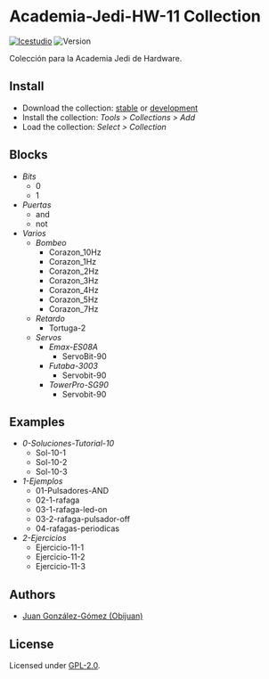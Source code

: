 # Academia-Jedi-HW-11 Collection

[![Icestudio](https://img.shields.io/badge/collection-icestudio-blue.svg)](https://github.com/FPGAwars/icestudio)
![Version](https://img.shields.io/badge/version-v0.1.0-orange.svg)

Colección para la Academia Jedi de Hardware.

## Install

* Download the collection: [stable](https://github.com/Obijuan/Academia-Jedi-Hw/archive/v0.1.0.zip) or [development](https://github.com/Obijuan/Academia-Jedi-Hw/archive/master.zip)
* Install the collection: *Tools > Collections > Add*
* Load the collection: *Select > Collection*

## Blocks
* *Bits*
  * 0
  * 1
* *Puertas*
  * and
  * not
* *Varios*
  * *Bombeo*
    * Corazon_10Hz
    * Corazon_1Hz
    * Corazon_2Hz
    * Corazon_3Hz
    * Corazon_4Hz
    * Corazon_5Hz
    * Corazon_7Hz
  * *Retardo*
    * Tortuga-2
  * *Servos*
    * *Emax-ES08A*
      * ServoBit-90
    * *Futaba-3003*
      * Servobit-90
    * *TowerPro-SG90*
      * Servobit-90

## Examples
* *0-Soluciones-Tutorial-10*
  * Sol-10-1
  * Sol-10-2
  * Sol-10-3
* *1-Ejemplos*
  * 01-Pulsadores-AND
  * 02-1-rafaga
  * 03-1-rafaga-led-on
  * 03-2-rafaga-pulsador-off
  * 04-rafagas-periodicas
* *2-Ejercicios*
  * Ejercicio-11-1
  * Ejercicio-11-2
  * Ejercicio-11-3


## Authors
* [Juan González-Gómez (Obijuan)](https://github.com/Obijuan)


## License

Licensed under [GPL-2.0](https://opensource.org/licenses/GPL-2.0).
